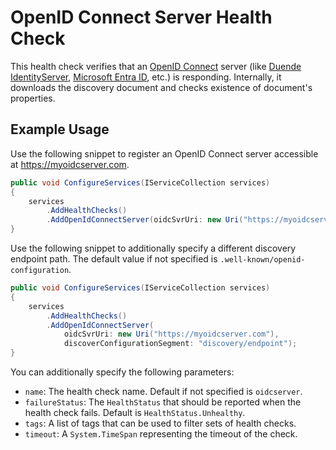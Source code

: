 # OpenID Connect Server Health Check

This health check verifies that an [OpenID Connect](https://openid.net/developers/how-connect-works/) server (like [Duende IdentityServer](https://duendesoftware.com/products/identityserver), [Microsoft Entra ID](https://www.microsoft.com/en-us/security/business/microsoft-entra), etc.) is responding. Internally, it downloads the discovery document and checks existence of document's properties.

## Example Usage

Use the following snippet to register an OpenID Connect server accessible at https://myoidcserver.com.

```csharp
public void ConfigureServices(IServiceCollection services)
{
    services
        .AddHealthChecks()
        .AddOpenIdConnectServer(oidcSvrUri: new Uri("https://myoidcserver.com"));
}
```

Use the following snippet to additionally specify a different discovery endpoint path. The default value if not specified is `.well-known/openid-configuration`.

```csharp
public void ConfigureServices(IServiceCollection services)
{
    services
        .AddHealthChecks()
        .AddOpenIdConnectServer(
            oidcSvrUri: new Uri("https://myoidcserver.com"),
            discoverConfigurationSegment: "discovery/endpoint");
}
```

You can additionally specify the following parameters:

- `name`: The health check name. Default if not specified is `oidcserver`.
- `failureStatus`: The `HealthStatus` that should be reported when the health check fails. Default is `HealthStatus.Unhealthy`.
- `tags`: A list of tags that can be used to filter sets of health checks.
- `timeout`: A `System.TimeSpan` representing the timeout of the check.
